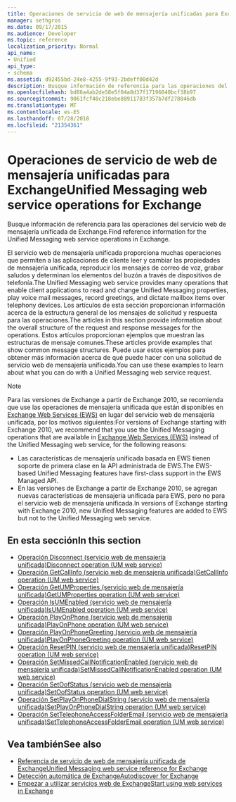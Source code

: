```yaml
---
title: Operaciones de servicio de web de mensajería unificadas para Exchange
manager: sethgros
ms.date: 09/17/2015
ms.audience: Developer
ms.topic: reference
localization_priority: Normal
api_name:
- Unified
api_type:
- schema
ms.assetid: d92455bd-24e8-4255-9f93-2bdeff00d42d
description: Busque información de referencia para las operaciones del servicio web de mensajería unificada de Exchange.
ms.openlocfilehash: bd86a4ab2de58e5f04a8d37f17196040bcf38b97
ms.sourcegitcommit: 9061fcf40c218ebe88911783f357b7df278846db
ms.translationtype: MT
ms.contentlocale: es-ES
ms.lasthandoff: 07/28/2018
ms.locfileid: "21354361"
---
```

# <a name="unified-messaging-web-service-operations-for-exchange"></a><span data-ttu-id="2a086-103">Operaciones de servicio de web de mensajería unificadas para Exchange</span><span class="sxs-lookup"><span data-stu-id="2a086-103">Unified Messaging web service operations for Exchange</span></span>

<span data-ttu-id="2a086-104">Busque información de referencia para las operaciones del servicio web de mensajería unificada de Exchange.</span><span class="sxs-lookup"><span data-stu-id="2a086-104">Find reference information for the Unified Messaging web service operations in Exchange.</span></span>
  
<span data-ttu-id="2a086-105">El servicio web de mensajería unificada proporciona muchas operaciones que permiten a las aplicaciones de cliente leer y cambiar las propiedades de mensajería unificada, reproducir los mensajes de correo de voz, grabar saludos y determinan los elementos del buzón a través de dispositivos de telefonía.</span><span class="sxs-lookup"><span data-stu-id="2a086-105">The Unified Messaging web service provides many operations that enable client applications to read and change Unified Messaging properties, play voice mail messages, record greetings, and dictate mailbox items over telephony devices.</span></span> <span data-ttu-id="2a086-106">Los artículos de esta sección proporcionan información acerca de la estructura general de los mensajes de solicitud y respuesta para las operaciones.</span><span class="sxs-lookup"><span data-stu-id="2a086-106">The articles in this section provide information about the overall structure of the request and response messages for the operations.</span></span> <span data-ttu-id="2a086-107">Estos artículos proporcionan ejemplos que muestran las estructuras de mensaje comunes.</span><span class="sxs-lookup"><span data-stu-id="2a086-107">These articles provide examples that show common message structures.</span></span> <span data-ttu-id="2a086-108">Puede usar estos ejemplos para obtener más información acerca de qué puede hacer con una solicitud de servicio web de mensajería unificada.</span><span class="sxs-lookup"><span data-stu-id="2a086-108">You can use these examples to learn about what you can do with a Unified Messaging web service request.</span></span>
  
> [!NOTE]
> <span data-ttu-id="2a086-109">Para las versiones de Exchange a partir de Exchange 2010, se recomienda que use las operaciones de mensajería unificada que están disponibles en [Exchange Web Services (EWS)](http://msdn.microsoft.com/library/60285497-0c4e-4e51-84e1-34dd6d89a5d8%28Office.15%29.aspx) en lugar del servicio web de mensajería unificada, por los motivos siguientes:</span><span class="sxs-lookup"><span data-stu-id="2a086-109">For versions of Exchange starting with Exchange 2010, we recommend that you use the Unified Messaging operations that are available in [Exchange Web Services (EWS)](http://msdn.microsoft.com/library/60285497-0c4e-4e51-84e1-34dd6d89a5d8%28Office.15%29.aspx) instead of the Unified Messaging web service, for the following reasons:</span></span> 
> - <span data-ttu-id="2a086-110">Las características de mensajería unificada basada en EWS tienen soporte de primera clase en la API administrada de EWS.</span><span class="sxs-lookup"><span data-stu-id="2a086-110">The EWS-based Unified Messaging features have first-class support in the EWS Managed API.</span></span> 
> - <span data-ttu-id="2a086-111">En las versiones de Exchange a partir de Exchange 2010, se agregan nuevas características de mensajería unificada para EWS, pero no para el servicio web de mensajería unificada.</span><span class="sxs-lookup"><span data-stu-id="2a086-111">In versions of Exchange starting with Exchange 2010, new Unified Messaging features are added to EWS but not to the Unified Messaging web service.</span></span> 
  
## <a name="in-this-section"></a><span data-ttu-id="2a086-112">En esta sección</span><span class="sxs-lookup"><span data-stu-id="2a086-112">In this section</span></span>
<span data-ttu-id="2a086-113"><a name="bk_InThisSection"> </a></span><span class="sxs-lookup"><span data-stu-id="2a086-113"></span></span>

- [<span data-ttu-id="2a086-114">Operación Disconnect (servicio web de mensajería unificada)</span><span class="sxs-lookup"><span data-stu-id="2a086-114">Disconnect operation (UM web service)</span></span>](disconnect-operation-um-web-service.md)    
- [<span data-ttu-id="2a086-115">Operación GetCallInfo (servicio web de mensajería unificada)</span><span class="sxs-lookup"><span data-stu-id="2a086-115">GetCallInfo operation (UM web service)</span></span>](getcallinfo-operation-um-web-service.md)   
- [<span data-ttu-id="2a086-116">Operación GetUMProperties (servicio web de mensajería unificada)</span><span class="sxs-lookup"><span data-stu-id="2a086-116">GetUMProperties operation (UM web service)</span></span>](getumproperties-operation-um-web-service.md)   
- [<span data-ttu-id="2a086-117">Operación IsUMEnabled (servicio web de mensajería unificada)</span><span class="sxs-lookup"><span data-stu-id="2a086-117">IsUMEnabled operation (UM web service)</span></span>](isumenabled-operation-um-web-service.md)   
- [<span data-ttu-id="2a086-118">Operación PlayOnPhone (servicio web de mensajería unificada)</span><span class="sxs-lookup"><span data-stu-id="2a086-118">PlayOnPhone operation (UM web service)</span></span>](playonphone-operation-um-web-service.md)   
- [<span data-ttu-id="2a086-119">Operación PlayOnPhoneGreeting (servicio web de mensajería unificada)</span><span class="sxs-lookup"><span data-stu-id="2a086-119">PlayOnPhoneGreeting operation (UM web service)</span></span>](playonphonegreeting-operation-um-web-service.md)   
- [<span data-ttu-id="2a086-120">Operación ResetPIN (servicio web de mensajería unificada)</span><span class="sxs-lookup"><span data-stu-id="2a086-120">ResetPIN operation (UM web service)</span></span>](resetpin-operation-um-web-service.md)   
- [<span data-ttu-id="2a086-121">Operación SetMissedCallNotificationEnabled (servicio web de mensajería unificada)</span><span class="sxs-lookup"><span data-stu-id="2a086-121">SetMissedCallNotificationEnabled operation (UM web service)</span></span>](setmissedcallnotificationenabled-operation-um-web-service.md)  
- [<span data-ttu-id="2a086-122">Operación SetOofStatus (servicio web de mensajería unificada)</span><span class="sxs-lookup"><span data-stu-id="2a086-122">SetOofStatus operation (UM web service)</span></span>](setoofstatus-operation-um-web-service.md)    
- [<span data-ttu-id="2a086-123">Operación SetPlayOnPhoneDialString (servicio web de mensajería unificada)</span><span class="sxs-lookup"><span data-stu-id="2a086-123">SetPlayOnPhoneDialString operation (UM web service)</span></span>](setplayonphonedialstring-operation-um-web-service.md)   
- [<span data-ttu-id="2a086-124">Operación SetTelephoneAccessFolderEmail (servicio web de mensajería unificada)</span><span class="sxs-lookup"><span data-stu-id="2a086-124">SetTelephoneAccessFolderEmail operation (UM web service)</span></span>](settelephoneaccessfolderemail-operation-um-web-service.md)
    
## <a name="see-also"></a><span data-ttu-id="2a086-125">Vea también</span><span class="sxs-lookup"><span data-stu-id="2a086-125">See also</span></span>

- [<span data-ttu-id="2a086-126">Referencia de servicio de web de mensajería unificada de Exchange</span><span class="sxs-lookup"><span data-stu-id="2a086-126">Unified Messaging web service reference for Exchange</span></span>](unified-messaging-web-service-reference-for-exchange.md)
- [<span data-ttu-id="2a086-127">Detección automática de Exchange</span><span class="sxs-lookup"><span data-stu-id="2a086-127">Autodiscover for Exchange</span></span>](../exchange-web-services/autodiscover-for-exchange.md)
- [<span data-ttu-id="2a086-128">Empezar a utilizar servicios web de Exchange</span><span class="sxs-lookup"><span data-stu-id="2a086-128">Start using web services in Exchange</span></span>](../exchange-web-services/start-using-web-services-in-exchange.md)
    

